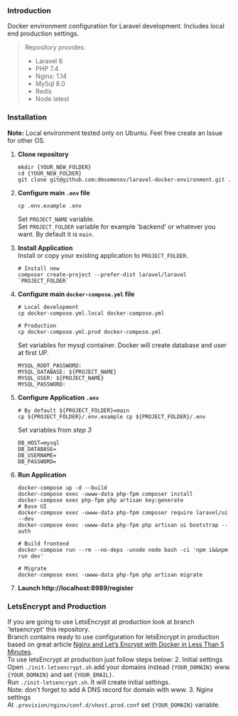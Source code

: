 ### Introduction
Docker environment configuration for Laravel development.
Includes local end production settings.   
>Repository provides:
> - Laravel 6
> - PHP 7.4
> - Nginx: 1.14
> - MySql 8.0
> - Redis
> - Node latest

### Installation
**Note:** Local environment tested only on Ubuntu. Feel free create an Issue for other OS.   
1. **Clone repository**
    ````
    mkdir {YOUR_NEW_FOLDER}
    cd {YOUR_NEW_FOLDER}
    git clone git@github.com:dmsemenov/laravel-docker-environment.git .
    ````
2. **Configure main `.env` file**
    ````
    cp .env.example .env
    ````
   Set `PROJECT_NAME` variable.  
   Set `PROJECT_FOLDER` variable for example 'backend' or whatever you want. By default it is `main`.

3. **Install Application**  
   Install or copy your existing application to `PROJECT_FOLDER`.  
   ````
   # Install new
   composer create-project --prefer-dist laravel/laravel `PROJECT_FOLDER`
   ````
3. **Configure main `docker-compose.yml` file**
   ````
   # Local development
   cp docker-compose.yml.local docker-compose.yml
   
   # Production
   cp docker-compose.yml.prod docker-compose.yml 
   ````
   Set variables for mysql container. Docker will create database and user at first UP.  
   ````
   MYSQL_ROOT_PASSWORD:  
   MYSQL_DATABASE: ${PROJECT_NAME}  
   MYSQL_USER: ${PROJECT_NAME}  
   MYSQL_PASSWORD:
   ````
4. **Configure Application `.env`**
    ````
    # By default ${PROJECT_FOLDER}=main 
    cp ${PROJECT_FOLDER}/.env.example cp ${PROJECT_FOLDER}/.env 
    ````
   Set variables from *step 3* 
   ````
   DB_HOST=mysql  
   DB_DATABASE=  
   DB_USERNAME=  
   DB_PASSWORD=  
   ````
5. **Run Application**
   ````
   docker-compose up -d --build
   docker-compose exec -uwww-data php-fpm composer install
   docker-compose exec php-fpm php artisan key:generate
   # Base UI
   docker-compose exec -uwww-data php-fpm composer require laravel/ui --dev
   docker-compose exec -uwww-data php-fpm php artisan ui bootstrap --auth
   
   # Build frontend
   docker-compose run --rm --no-deps -unode node bash -ci 'npm i&&npm run dev'
   
   # Migrate
   docker-compose exec -uwww-data php-fpm php artisan migrate
   ````
6. **Launch http://localhost:8989/register**   
   
### LetsEncrypt and Production
If you are going to use LetsEncrypt at production look at branch 'letsencrypt' this repository.  
Branch contains ready to use configuration for letsEncrypt in production based on great article [Nginx and Let’s Encrypt with Docker in Less Than 5 Minutes](https://medium.com/@pentacent/nginx-and-lets-encrypt-with-docker-in-less-than-5-minutes-b4b8a60d3a71).  
To use letsEncrypt at production just follow steps below:
2. Initial settings   
   Open ``./init-letsencrypt.sh`` add your domains instead `{YOUR_DOMAIN}` www.`{YOUR_DOMAIN}` and set `{YOUR_EMAIL}`.   
   Run ``./init-letsencrypt.sh``. It will create initial settings.  
   Note: don't forget to add A DNS record for domain with www. 
3. Nginx settings  
   At `.provision/nginx/conf.d/vhost.prod.conf` set `{YOUR_DOMAIN}` variable.
    
